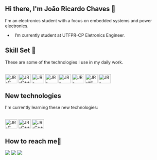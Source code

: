 ## Hi there, I'm João Ricardo Chaves 👋

I'm an electronics student with a focus on embedded systems and power electronics.
-  &nbsp; I’m currently student at UTFPR-CP Eletronics Engineer.

## Skill Set 💪
These are some of the technologies I use in my daily work.

<div style="display: inline_block"><br>
  <img align="center" alt="JR-C" height="30" width="40" src="https://cdn.jsdelivr.net/gh/devicons/devicon@latest/icons/c/c-original.svg">
  <img align="center" alt="JR-C++" height="30" width="40" src="https://cdn.jsdelivr.net/gh/devicons/devicon@latest/icons/cplusplus/cplusplus-original.svg">
  <img align="center" alt="JR-Python" height="30" width="40" src="https://cdn.jsdelivr.net/gh/devicons/devicon@latest/icons/python/python-original.svg">
  <img align="center" alt="JR-Latex" height="30" width="40" src="https://skillicons.dev/icons?i=latex">
  <img align="center" alt="JR-Matlab" height="30" width="40" src="https://cdn.jsdelivr.net/gh/devicons/devicon@latest/icons/matlab/matlab-original.svg">
  <img align="center" alt="JR-Arduino" height="30" width="40" src="https://skillicons.dev/icons?i=arduino">
  <img align="center" alt="JR-git" height="30" width="40" src="https://skillicons.dev/icons?i=git">
  <img align="center" alt="JR-vscode" height="30" width="40" src="https://skillicons.dev/icons?i=vscode">
</div>

## New technologies
I'm currently learning these new technologies:

<div style="display: inline_block"><br>
  <img align="center" alt="JR-C" height="30" width="40" src="https://skillicons.dev/icons?i=linux">
  <img align="center" alt="JR-C++" height="30" width="40" src="https://skillicons.dev/icons?i=lua">
  <img align="center" alt="JR-C++" height="30" width="40" src="https://user-images.githubusercontent.com/5421823/62779160-4d8fff00-baaa-11e9-8534-d3f17248b073.png">
</div>

<!--
## Some of my stats :bar_chart:

![Anurag's GitHub stats](https://github-readme-stats.vercel.app/api?username=Ricardo061&show_icons=true&theme=transparent)
-->
## How to reach me🤝
<div> 

  <a href="https://instagram.com/joaoricardochaves1" target="_blank"><img src="https://img.shields.io/badge/-Instagram-%23E4405F?style=for-the-badge&logo=instagram&logoColor=white" target="_blank"></a>
  <a href = "mailto:joaoricardochavesjr@gmail.com"><img src="https://img.shields.io/badge/-Gmail-%23333?style=for-the-badge&logo=gmail&logoColor=white" target="_blank"></a>
  <a href="https://www.linkedin.com/in/joão-ricardo-chaves-234b71186/" target="_blank"><img src="https://img.shields.io/badge/-LinkedIn-%230077B5?style=for-the-badge&logo=linkedin&logoColor=white" target="_blank"></a> 
  
</div>
